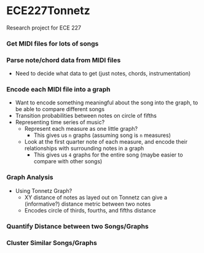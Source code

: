# ECE227Tonnetz
Research project for ECE 227

### Get MIDI files for lots of songs

### Parse note/chord data from MIDI files
- Need to decide what data to get (just notes, chords, instrumentation)

### Encode each MIDI file into a graph
- Want to encode something meaningful about the song into the graph, to be able to compare different songs
- Transition probabilities between notes on circle of fifths
- Representing time series of music?
	- Represent each measure as one little graph? 
		- This gives us `n` graphs (assuming song is `n` measures)
	- Look at the first quarter note of each measure, and encode their relationships with surrounding notes in a graph 
		- This gives us `4` graphs for the entire song (maybe easier to compare with other songs)


### Graph Analysis
- Using Tonnetz Graph?
	- XY distance of notes as layed out on Tonnetz can give a (informative?) distance metric between two notes
	- Encodes circle of thirds, fourths, and fifths distance


### Quantify Distance between two Songs/Graphs


### Cluster Similar Songs/Graphs


